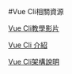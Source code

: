 #Vue Cli相關資源

[Vue Cli教學影片](https://www.youtube.com/watch?v=3ypel9_VtmU)

[Vue Cli 介紹](https://paper.dropbox.com/doc/Vue-Cli-pbpJGPUyjZy5xuoSFffId)

[Vue Cli架構說明](https://juejin.im/entry/585a6ef561ff4b00687f91f8)

